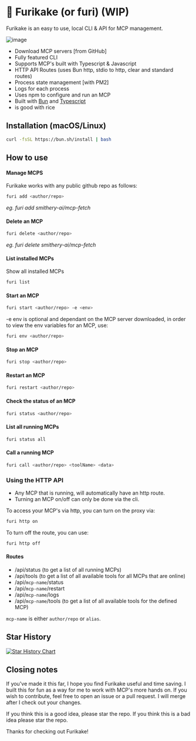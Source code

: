 # 🍃 Furikake (or furi) (WIP)
Furikake is an easy to use, local CLI & API for MCP management.

![image](https://github.com/user-attachments/assets/8f313cdd-0452-4227-8aea-75127d779f56)

- Download MCP servers [from GitHub]
- Fully featured CLI
- Supports MCP's built with Typescript & Javascript
- HTTP API Routes (uses Bun http, stdio to http, clear and standard routes)
- Process state management [with PM2]
- Logs for each process
- Uses npm to configure and run an MCP
- Built with [Bun](https://bun.sh/) and [Typescript](https://www.typescriptlang.org/)
- is good with rice

## Installation (macOS/Linux)

```bash
curl -fsSL https://bun.sh/install | bash
```

## How to use

#### Manage MCPS

Furikake works with any public github repo as follows:

```bash
furi add <author/repo>
```

_eg. furi add smithery-ai/mcp-fetch_

#### Delete an MCP

```bash
furi delete <author/repo>
```

_eg. furi delete smithery-ai/mcp-fetch_

#### List installed MCPs

Show all installed MCPs

```bash
furi list
```

#### Start an MCP

```bash
furi start <author/repo> -e <env>
```

-e env is optional and dependant on the MCP server downloaded, in order to view the env variables for an MCP, use:

```bash
furi env <author/repo>
```

#### Stop an MCP

```bash
furi stop <author/repo>
```

#### Restart an MCP

```bash
furi restart <author/repo>
```

#### Check the status of an MCP

```bash
furi status <author/repo>
```

#### List all running MCPs

```bash
furi status all
```

#### Call a running MCP

```bash
furi call <author/repo> <toolName> <data>
```

### Using the HTTP API

- Any MCP that is running, will automatically have an http route.
- Turning an MCP on/off can only be done via the cli.

To access your MCP's via http, you can turn on the proxy via:

```bash
furi http on
```

To turn off the route, you can use:

```bash
furi http off
```

#### Routes

- /api/status (to get a list of all running MCPs)
- /api/tools (to get a list of all available tools for all MCPs that are online)
- /api/`mcp-name`/status
- /api/`mcp-name`/restart
- /api/`mcp-name`/logs
- /api/`mcp-name`/tools (to get a list of all available tools for the defined MCP)

`mcp-name` is either `author/repo` or `alias`.

## Star History

[![Star History Chart](https://api.star-history.com/svg?repos=ashwwwin/furi&type=Date)](https://www.star-history.com/#ashwwwin/furi&Date)

## Closing notes

If you've made it this far, I hope you find Furikake useful and time saving. I built this for fun as a way for me to work with MCP's more hands on. If you wish to contribute, feel free to open an issue or a pull request. I will merge after I check out your changes.

If you think this is a good idea, please star the repo. If you think this is a bad idea please star the repo.

Thanks for checking out Furikake!

